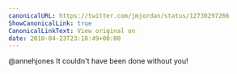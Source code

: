 ```yaml
---
canonicalURL: https://twitter.com/jmjordan/status/12730297266
ShowCanonicalLink: true
CanonicalLinkText: View original on
date: 2010-04-23T23:18:49+00:00
---
```

@annehjones It couldn't have been done without you!